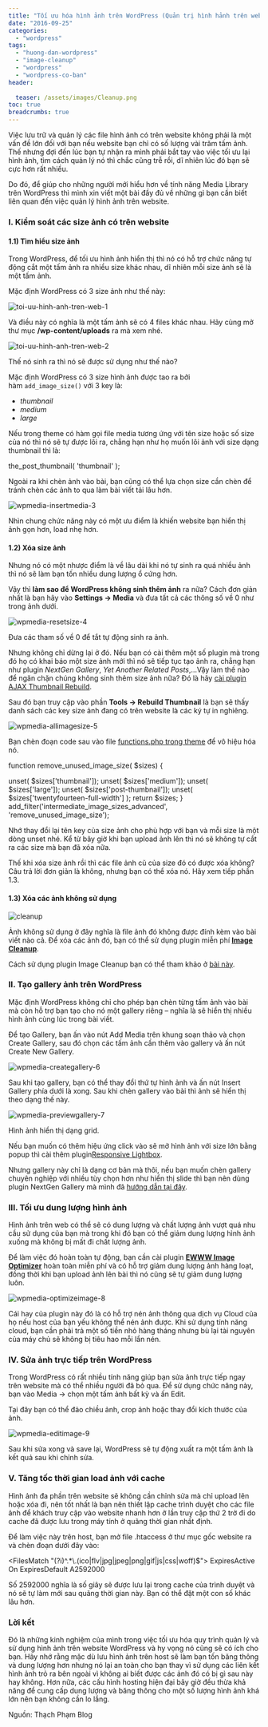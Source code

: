 ```yaml
---
title: "Tối ưu hóa hình ảnh trên WordPress (Quản trị hình hảnh trên website wordpress)"
date: "2016-09-25"
categories: 
  - "wordpress"
tags: 
  - "huong-dan-wordpress"
  - "image-cleanup"
  - "wordpress"
  - "wordpress-co-ban"
header:
  
  teaser: /assets/images/Cleanup.png
toc: true
breadcrumbs: true
---
```


Việc lưu trữ và quản lý các file hình ảnh có trên website không phải là một vấn đề lớn đối với bạn nếu website bạn chỉ có số lượng vài trăm tấm ảnh. Thế nhưng đợi đến lúc bạn tự nhận ra mình phải bắt tay vào việc tối ưu lại hình ảnh, tìm cách quản lý nó thì chắc cũng trễ rồi, dĩ nhiên lúc đó bạn sẽ cực hơn rất nhiều.

Do đó, để giúp cho những người mới hiểu hơn về tính năng Media Library trên WordPress thì mình xin viết một bài đầy đủ về những gì bạn cần biết liên quan đến việc quản lý hình ảnh trên website.

### I. Kiểm soát các size ảnh có trên website

#### 1.1) Tìm hiểu size ảnh

Trong WordPress, để tối ưu hình ảnh hiển thị thì nó có hỗ trợ chức năng tự động cắt một tấm ảnh ra nhiều size khác nhau, dĩ nhiên mỗi size ảnh sẽ là một tấm ảnh.

Mặc định WordPress có 3 size ảnh như thế này:

![toi-uu-hinh-anh-tren-web-1](/assets/images/toi-uu-hinh-anh-tren-web-1.png)

Và điều này có nghĩa là một tấm ảnh sẽ có 4 files khác nhau. Hãy cùng mở thư mục **/wp-content/uploads** ra mà xem nhé.

![toi-uu-hinh-anh-tren-web-2](/assets/images/toi-uu-hinh-anh-tren-web-2.png)

Thế nó sinh ra thì nó sẽ được sử dụng như thế nào?

Mặc định WordPress có 3 size hình ảnh được tao ra bởi hàm `add_image_size()` với 3 key là:

- _thumbnail_
- _medium_
- _large_

Nếu trong theme có hàm gọi file media tương ứng với tên size hoặc số size của nó thì nó sẽ tự được lôi ra, chẳng hạn như họ muốn lôi ảnh với size dạng thumbnail thì là:

the\_post\_thumbnail( 'thumbnail' );

Ngoài ra khi chèn ảnh vào bài, bạn cũng có thể lựa chọn size cần chèn để tránh chèn các ảnh to qua làm bài viết tải lâu hơn.

![wpmedia-insertmedia-3](/assets/images/wpmedia-insertmedia-3.png)

Nhìn chung chức năng này có một ưu điểm là khiến website bạn hiển thị ảnh gọn hơn, load nhẹ hơn.

#### 1.2) Xóa size ảnh

Nhưng nó có một nhược điểm là về lâu dài khi nó tự sinh ra quá nhiều ảnh thì nó sẽ làm bạn tốn nhiều dung lượng ổ cứng hơn.

Vậy thì **làm sao để WordPress không sinh thêm ảnh** ra nữa? Cách đơn giản nhất là bạn hãy vào **Settings -> Media** và đưa tất cả các thông số về 0 như trong ảnh dưới.

![wpmedia-resetsize-4](/assets/images/wpmedia-resetsize-4.png)

Đưa các tham số về 0 để tắt tự động sinh ra ảnh.

Nhưng không chỉ dừng lại ở đó. Nếu bạn có cài thêm một số plugin mà trong đó họ có khai báo một size ảnh mới thì nó sẽ tiếp tục tạo ảnh ra, chẳng hạn như plugin _NextGen Gallery_, _Yet Another Related Posts_,…Vậy làm thế nào để ngăn chặn chúng không sinh thêm size ảnh nữa? Đó là hãy [cài plugin](http://thachpham.com/wordpress/wordpress-tutorials/tim-va-cai-plugin.html) [AJAX Thumbnail Rebuild](https://wordpress.org/plugins/ajax-thumbnail-rebuild/ "AJAX Thumbnail Rebuild plugin").

Sau đó bạn truy cập vào phần **Tools -> Rebuild Thumbnail** là bạn sẽ thấy danh sách các key size ảnh đang có trên website là các ký tự in nghiêng.

![wpmedia-allimagesize-5](/assets/images/wpmedia-allimagesize-5.png)

Bạn chèn đoạn code sau vào file [functions.php trong theme](http://thachpham.com/wordpress/wordpress-development/huong-dan-file-function.html) để vô hiệu hóa nó.

function remove\_unused\_image\_size( $sizes) {

   unset( $sizes\['thumbnail'\]);
   unset( $sizes\['medium'\]);
   unset( $sizes\['large'\]);
   unset( $sizes\['post-thumbnail'\]);
   unset( $sizes\['twentyfourteen-full-width'\]
);
   return $sizes;
}
add\_filter('intermediate\_image\_sizes\_advanced', 'remove\_unused\_image\_size');

Nhớ thay đổi lại tên key của size ảnh cho phù hợp với bạn và mỗi size là một dòng unset nhé. Kể từ bây giờ khi bạn upload ảnh lên thì nó sẽ không tự cắt ra các size mà bạn đã xóa nữa.

Thế khi xóa size ảnh rồi thì các file ảnh cũ của size đó có được xóa không? Câu trả lời đơn giản là không, nhưng bạn có thể xóa nó. Hãy xem tiếp phần 1.3.

#### 1.3) Xóa các ảnh không sử dụng

![cleanup](/assets/images/Cleanup.png)

Ảnh không sử dụng ở đây nghĩa là file ảnh đó không được đính kèm vào bài viết nào cả. Để xóa các ảnh đó, bạn có thể sử dụng plugin miễn phí **[Image Cleanup](https://wordpress.org/plugins/image-cleanup/ "Image Cleanup plugin")**.

Cách sử dụng plugin Image Cleanup bạn có thể tham khảo ở [bài này](http://thachpham.com/wordpress/wp-plugin/xoa-bot-anh-khong-su-dung.html "Xóa bớt ảnh không sử dụng trong WordPress").

### II. Tạo gallery ảnh trên WordPress

Mặc định WordPress không chỉ cho phép bạn chèn từng tấm ảnh vào bài mà còn hỗ trợ bạn tạo cho nó một gallery riêng – nghĩa là sẽ hiển thị nhiều hình ảnh cùng lúc trong bài viết.

Để tạo Gallery, bạn ấn vào nút Add Media trên khung soạn thảo và chọn Create Gallery, sau đó chọn các tấm ảnh cần thêm vào gallery và ấn nút Create New Gallery.

![wpmedia-creategallery-6](/assets/images/wpmedia-creategallery-6.png)

Sau khi tạo gallery, bạn có thể thay đổi thứ tự hình ảnh và ấn nút Insert Gallery phía dưới là xong. Sau khi chèn gallery vào bài thì ảnh sẽ hiển thị theo dạng thế này.

![wpmedia-previewgallery-7](/assets/images/wpmedia-previewgallery-7.png)

Hình ảnh hiển thị dạng grid.

Nếu bạn muốn có thêm hiệu ứng click vào sẽ mở hình ảnh với size lớn bằng popup thì cài thêm plugin[Responsive Lightbox](https://wordpress.org/plugins/responsive-lightbox).

Nhưng gallery này chỉ là dạng cơ bản mà thôi, nếu bạn muốn chèn gallery chuyên nghiệp với nhiều tùy chọn hơn như hiển thị slide thì bạn nên dùng plugin NextGen Gallery mà mình đã [hướng dẫn tại đây](http://sofsog.com/2016/09/25/tao-gallery-anh-trong-wordpress-voi-plugin-nextgen-gallery/ "Tạo gallery ảnh đẹp với plugin Nextgen Gallery").

### III. Tối ưu dung lượng hình ảnh

Hình ảnh trên web có thể sẽ có dung lượng và chất lượng ảnh vượt quá nhu cầu sử dụng của bạn mà trong khi đó bạn có thể giảm dung lượng hình ảnh xuống mà không bị mất đi chất lượng ảnh.

Để làm việc đó hoàn toàn tự động, bạn cần cài plugin **[EWWW Image Optimizer](https://wordpress.org/plugins/ewww-image-optimizer/ "Ewww Image Optimizer")** hoàn toàn miễn phí và có hỗ trợ giảm dung lượng ảnh hàng loạt, đồng thời khi bạn upload ảnh lên bài thì nó cũng sẽ tự giảm dung lượng luôn.

![wpmedia-optimizeimage-8](/assets/images/wpmedia-optimizeimage-8.jpg)

Cái hay của plugin này đó là có hỗ trợ nén ảnh thông qua dịch vụ Cloud của họ nếu host của bạn yếu không thể nén ảnh được. Khi sử dụng tính năng cloud, bạn cần phải trả một số tiền nhỏ hàng tháng nhưng bù lại tài nguyên của máy chủ sẽ không bị tiêu hao mỗi lần nén.

### IV. Sửa ảnh trực tiếp trên WordPress

Trong WordPress có rất nhiều tính năng giúp bạn sửa ảnh trực tiếp ngay trên website mà có thể nhiều người đã bỏ qua. Để sử dụng chức năng này, bạn vào Media -> chọn một tấm ảnh bất kỳ và ấn Edit.

Tại đây bạn có thể đảo chiều ảnh, crop ảnh hoặc thay đổi kích thước của ảnh.

![wpmedia-editimage-9](/assets/images/wpmedia-editimage-9.jpg)

Sau khi sửa xong và save lại, WordPress sẽ tự động xuất ra một tấm ảnh là kết quả sau khi chỉnh sửa.

### V. Tăng tốc thời gian load ảnh với cache

Hình ảnh đa phần trên website sẽ không cần chỉnh sửa mà chỉ upload lên hoặc xóa đi, nên tốt nhất là bạn nên thiết lập cache trình duyệt cho các file ảnh để khách truy cập vào website nhanh hơn ở lần truy cập thứ 2 trở đi do cache đã được lưu trong máy tính ở quãng thời gian nhất định.

Để làm việc này trên host, bạn mở file .htaccess ở thư mục gốc website ra và chèn đoạn dưới đây vào:

<FilesMatch "(?i)^.\*\\.(ico|flv|jpg|jpeg|png|gif|js|css|woff)$">
ExpiresActive On
ExpiresDefault A2592000
</FilesMatch>

Số 2592000 nghĩa là số giây sẽ được lưu lại trong cache của trình duyệt và nó sẽ tự làm mới sau quãng thời gian này. Bạn có thể đặt một con số khác lâu hơn.

### Lời kết

Đó là những kinh nghiệm của mình trong việc tối ưu hóa quy trình quản lý và sử dụng hình ảnh trên website WordPress và hy vọng nó cũng sẽ có ích cho bạn. Hãy nhớ rằng mặc dù lưu hình ảnh trên host sẽ làm bạn tốn băng thông và dung lượng hơn nhưng nó lại an toàn cho bạn thay vì sử dụng các liên kết hình ảnh trỏ ra bên ngoài vì không ai biết được các ảnh đó có bị gì sau này hay không. Hơn nữa, các cấu hình hosting hiện đại bây giờ đều thừa khả năng để cung cấp dung lượng và băng thông cho một số lượng hình ảnh khá lớn nên bạn không cần lo lắng.

Nguồn: Thạch Phạm Blog

